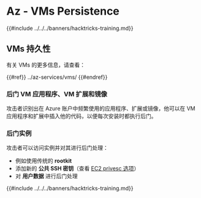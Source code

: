 # Az - VMs Persistence

{{#include ../../../banners/hacktricks-training.md}}

## VMs 持久性

有关 VMs 的更多信息，请查看：

{{#ref}}
../az-services/vms/
{{#endref}}

### 后门 VM 应用程序、VM 扩展和镜像 <a href="#backdoor-instances" id="backdoor-instances"></a>

攻击者识别出在 Azure 账户中频繁使用的应用程序、扩展或镜像，他可以在 VM 应用程序和扩展中插入他的代码，以便每次安装时都执行后门。

### 后门实例 <a href="#backdoor-instances" id="backdoor-instances"></a>

攻击者可以访问实例并对其进行后门处理：

- 例如使用传统的 **rootkit**
- 添加新的 **公共 SSH 密钥**（查看 [EC2 privesc 选项](https://cloud.hacktricks.xyz/pentesting-cloud/aws-security/aws-privilege-escalation/aws-ec2-privesc)）
- 对 **用户数据** 进行后门处理

{{#include ../../../banners/hacktricks-training.md}}
